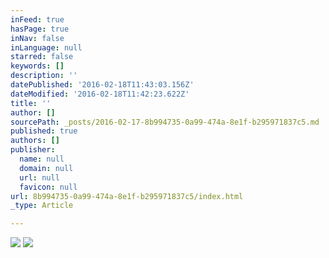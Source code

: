 ```yaml
---
inFeed: true
hasPage: true
inNav: false
inLanguage: null
starred: false
keywords: []
description: ''
datePublished: '2016-02-18T11:43:03.156Z'
dateModified: '2016-02-18T11:42:23.622Z'
title: ''
author: []
sourcePath: _posts/2016-02-17-8b994735-0a99-474a-8e1f-b295971837c5.md
published: true
authors: []
publisher:
  name: null
  domain: null
  url: null
  favicon: null
url: 8b994735-0a99-474a-8e1f-b295971837c5/index.html
_type: Article

---
```

![](https://s3-us-west-2.amazonaws.com/the-grid-img/p/03f8da4300f0da9799b8caff2fc49cf87f753eff.jpg)
![](https://the-grid-user-content.s3-us-west-2.amazonaws.com/94fec391-6e94-40bb-9a4e-8f4fba073f96.JPG)